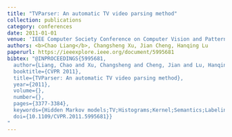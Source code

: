 ```yaml
---
title: "TVParser: An automatic TV video parsing method"
collection: publications
category: conferences
date: 2011-01-01
venue: 'IEEE Computer Society Conference on Computer Vision and Pattern Recognition (CVPR)'
authors: <b>Chao Liang</b>, Changsheng Xu, Jian Cheng, Hanqing Lu
paperurl: https://ieeexplore.ieee.org/document/5995681
bibtex: "@INPROCEEDINGS{5995681,
  author={Liang, Chao and Xu, Changsheng and Cheng, Jian and Lu, Hanqing},
  booktitle={CVPR 2011}, 
  title={TVParser: An automatic TV video parsing method}, 
  year={2011},
  volume={},
  number={},
  pages={3377-3384},
  keywords={Hidden Markov models;TV;Histograms;Kernel;Semantics;Labeling;Mathematical model},
  doi={10.1109/CVPR.2011.5995681}}
"
---
```

